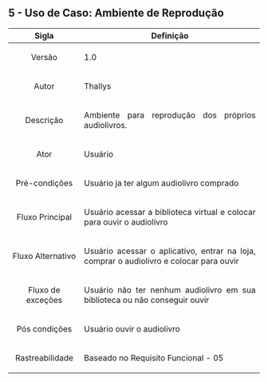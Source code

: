 ## 5 - Uso de Caso: Ambiente de Reprodução

|       Sigla       |                                                   Definição                                                    |
| :---------------: | :------------------------------------------------------------------------------------------------------------: |
|      Versão       |                                          <p align="justify"> 1.0 </p>                                          |
|       Autor       |                                         <p align="justify">Thallys</p>                                         |
|     Descrição     |                   <p align="justify">Ambiente para reprodução dos próprios audiolivros.</p>                    |
|       Ator        |                                         <p align="justify">Usuário</p>                                         |
|   Pré-condições   |                        <p align="justify">Usuário ja ter algum audiolivro comprado</p>                         |
|  Fluxo Principal  |         <p align="justify">Usuário acessar a biblioteca virtual e colocar para ouvir o audiolivro</p>          |
| Fluxo Alternativo | <p align="justify">Usuário acessar o aplicativo, entrar na loja, comprar o audiolivro e colocar para ouvir</p> |
| Fluxo de exceções |       <p align="justify"> Usuário não ter nenhum audiolivro em sua biblioteca ou não conseguir ouvir</p>       |
|   Pós condições   |                               <p align="justify"> Usuário ouvir o audiolivro</p>                               |
|  Rastreabilidade  |                           <p align="justify">Baseado no Requisito Funcional - 05</p>                           |
